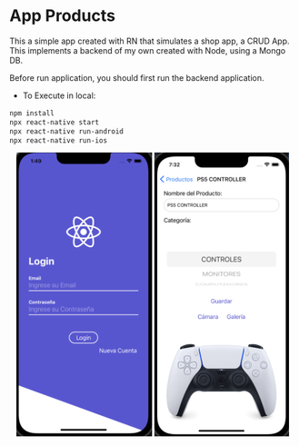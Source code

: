 # App Products

This a simple app created with RN that simulates a shop app, a CRUD App.
This implements a backend of my own created with Node, using a Mongo DB.

Before run application, you should first run the backend application.

- To Execute in local:

```
npm install
npx react-native start
npx react-native run-android
npx react-native run-ios

```

<p align="center">
    <img src='public/login.png' alt="Android Map" widht="500" height="500"/>
    <img src='public/edit.png' alt="Android Map" widht="500" height="500"/>
</p>
